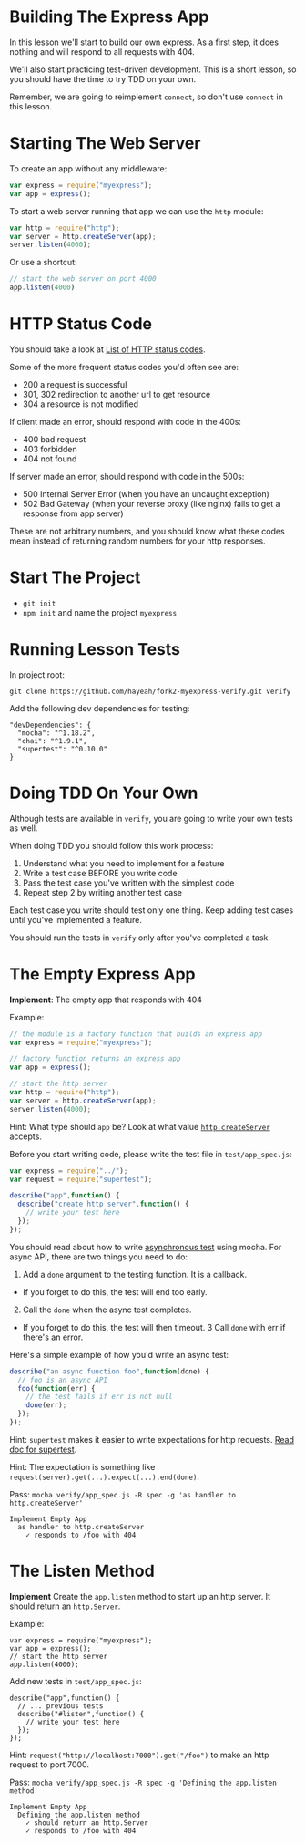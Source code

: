 # Building The Express App

In this lesson we'll start to build our own express. As a first step, it does nothing and will respond to all requests with 404.

We'll also start practicing test-driven development. This is a short lesson, so you should have the time to try TDD on your own.

Remember, we are going to reimplement `connect`, so don't use `connect` in this lesson.

# Starting The Web Server

To create an app without any middleware:

```js
var express = require("myexpress");
var app = express();
```

To start a web server running that app we can use the `http` module:

```js
var http = require("http");
var server = http.createServer(app);
server.listen(4000);
```

Or use a shortcut:

```js
// start the web server on port 4000
app.listen(4000)
```

# HTTP Status Code

You should take a look at [List of HTTP status codes](http://en.wikipedia.org/wiki/List_of_HTTP_status_codes).

Some of the more frequent status codes you'd often see are:

+ 200 a request is successful
+ 301, 302 redirection to another url to get resource
+ 304 a resource is not modified

If client made an error, should respond with code in the 400s:

+ 400 bad request
+ 403 forbidden
+ 404 not found

If server made an error, should respond with code in the 500s:

+ 500 Internal Server Error (when you have an uncaught exception)
+ 502 Bad Gateway (when your reverse proxy (like nginx) fails to get a response from app server)

These are not arbitrary numbers, and you should know what these codes mean instead of returning random numbers for your http responses.

# Start The Project

+ `git init`
+ `npm init` and name the project `myexpress`

# Running Lesson Tests

In project root:

```
git clone https://github.com/hayeah/fork2-myexpress-verify.git verify
```

Add the following dev dependencies for testing:

```
"devDependencies": {
  "mocha": "^1.18.2",
  "chai": "^1.9.1",
  "supertest": "^0.10.0"
}
```

# Doing TDD On Your Own

Although tests are available in `verify`, you are going to write your own tests as well.

When doing TDD you should follow this work process:

1. Understand what you need to implement for a feature
2. Write a test case BEFORE you write code
3. Pass the test case you've written with the simplest code
4. Repeat step 2 by writing another test case

Each test case you write should test only one thing. Keep adding test cases until you've implemented a feature.

You should run the tests in `verify` only after you've completed a task.

# The Empty Express App

**Implement**: The empty app that responds with 404

Example:

```js
// the module is a factory function that builds an express app
var express = require("myexpress");

// factory function returns an express app
var app = express();

// start the http server
var http = require("http");
var server = http.createServer(app);
server.listen(4000);
```

Hint: What type should `app` be? Look at what value [`http.createServer`](http://nodejs.org/api/http.html#http_event_request) accepts.

Before you start writing code, please write the test file in `test/app_spec.js`:

```js
var express = require("../");
var request = require("supertest");

describe("app",function() {
  describe("create http server",function() {
    // write your test here
  });
});
```

You should read about how to write [asynchronous test](http://mochajs.org/#asynchronous-code) using mocha. For async API, there are two things you need to do:

1. Add a `done` argument to the testing function. It is a callback.
  + If you forget to do this, the test will end too early.
2. Call the `done` when the async test completes.
  + If you forget to do this, the test will then timeout.
3 Call `done` with err if there's an error.

Here's a simple example of how you'd write an async test:

```js
describe("an async function foo",function(done) {
  // foo is an async API
  foo(function(err) {
    // the test fails if err is not null
    done(err);
  });
});
```

Hint: `supertest` makes it easier to write expectations for http requests. [Read doc for supertest](https://github.com/visionmedia/supertest).

Hint: The expectation is something like `request(server).get(...).expect(...).end(done)`.

Pass: `mocha verify/app_spec.js -R spec -g 'as handler to http.createServer'`

```
Implement Empty App
  as handler to http.createServer
    ✓ responds to /foo with 404
```

# The Listen Method

**Implement** Create the `app.listen` method to start up an http server. It should return an `http.Server`.

Example:

```
var express = require("myexpress");
var app = express();
// start the http server
app.listen(4000);
```

Add new tests in `test/app_spec.js`:

```
describe("app",function() {
  // ... previous tests
  describe("#listen",function() {
    // write your test here
  });
});
```

Hint: `request("http://localhost:7000").get("/foo")` to make an http request to port 7000.

Pass: `mocha verify/app_spec.js -R spec -g 'Defining the app.listen method'`

```
Implement Empty App
  Defining the app.listen method
    ✓ should return an http.Server
    ✓ responds to /foo with 404
```